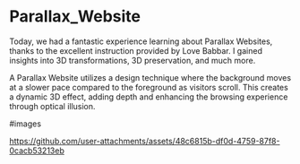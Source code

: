 # Parallax_Website

Today, we had a fantastic experience learning about Parallax Websites, thanks to the excellent instruction provided by Love Babbar. I gained insights into 3D transformations, 3D preservation, and much more.

A Parallax Website utilizes a design technique where the background moves at a slower pace compared to the foreground as visitors scroll. This creates a dynamic 3D effect, adding depth and enhancing the browsing experience through optical illusion.

#images


https://github.com/user-attachments/assets/48c6815b-df0d-4759-87f8-0cacb53213eb

